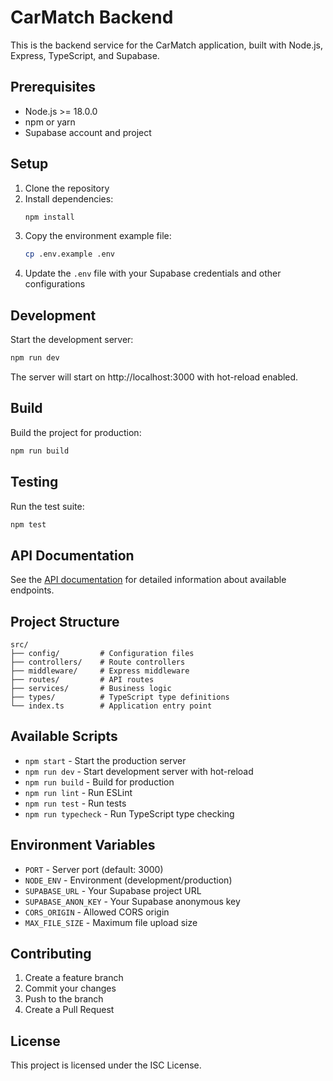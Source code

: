 # CarMatch Backend

This is the backend service for the CarMatch application, built with Node.js, Express, TypeScript, and Supabase.

## Prerequisites

- Node.js >= 18.0.0
- npm or yarn
- Supabase account and project

## Setup

1. Clone the repository
2. Install dependencies:
   ```bash
   npm install
   ```
3. Copy the environment example file:
   ```bash
   cp .env.example .env
   ```
4. Update the `.env` file with your Supabase credentials and other configurations

## Development

Start the development server:
```bash
npm run dev
```

The server will start on http://localhost:3000 with hot-reload enabled.

## Build

Build the project for production:
```bash
npm run build
```

## Testing

Run the test suite:
```bash
npm test
```

## API Documentation

See the [API documentation](../docs/backend.md) for detailed information about available endpoints.

## Project Structure

```
src/
├── config/         # Configuration files
├── controllers/    # Route controllers
├── middleware/     # Express middleware
├── routes/         # API routes
├── services/       # Business logic
├── types/          # TypeScript type definitions
└── index.ts        # Application entry point
```

## Available Scripts

- `npm start` - Start the production server
- `npm run dev` - Start development server with hot-reload
- `npm run build` - Build for production
- `npm run lint` - Run ESLint
- `npm run test` - Run tests
- `npm run typecheck` - Run TypeScript type checking

## Environment Variables

- `PORT` - Server port (default: 3000)
- `NODE_ENV` - Environment (development/production)
- `SUPABASE_URL` - Your Supabase project URL
- `SUPABASE_ANON_KEY` - Your Supabase anonymous key
- `CORS_ORIGIN` - Allowed CORS origin
- `MAX_FILE_SIZE` - Maximum file upload size

## Contributing

1. Create a feature branch
2. Commit your changes
3. Push to the branch
4. Create a Pull Request

## License

This project is licensed under the ISC License.
